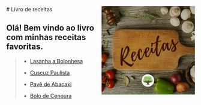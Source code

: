 <img src="imagens/imagem-receitas.PNG" align="right" width="250">
# Livro de receitas 


## Olá! Bem vindo ao livro com minhas receitas favoritas.

> * [Lasanha a Bolonhesa](https://github.com/siljrocha/livro-receitas/blob/master/receitas/lasanha.md)
>
> * [Cuscuz Paulista](https://github.com/siljrocha/livro-receitas/blob/master/receitas/Cuscuz%20Paulista.md)
>
> * [Pavê de Abacaxi](https://github.com/siljrocha/livro-receitas/blob/master/receitas/Pav%C3%AA%20de%20Abacaxi.md)
>
> * [Bolo de Cenoura](https://github.com/siljrocha/livro-receitas/blob/master/receitas/Bolo%20de%20Cenoura.md)